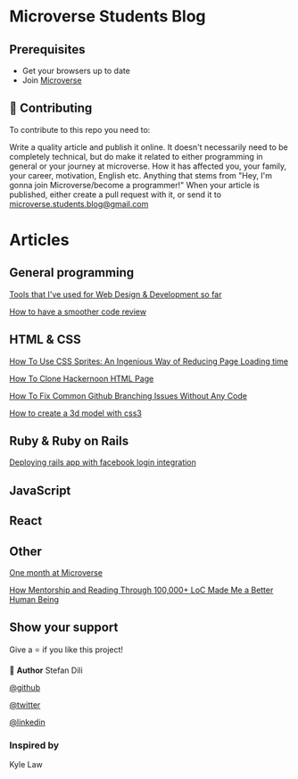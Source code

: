 # Microverse Students Blog 

## Prerequisites

- Get your browsers up to date
- Join [Microverse](https://www.microverse.org)




## 🤝 Contributing

To contribute to this repo you need to:

Write a quality article and publish it online. It doesn't necessarily need to be completely technical, but do make it related to either programming in general or your journey at microverse. How it has affected you, your family, your career, motivation, English etc. Anything that stems from "Hey, I'm gonna join Microverse/become a programmer!"
When your article is published, either create a pull request with it, or send it to microverse.students.blog@gmail.com

# Articles


## General programming

[Tools that I've used for Web Design & Development so far](https://dev.to/juzqrios/tools-that-i-ve-used-for-web-design-development-so-far-2b5j)

[How to have a smoother code review](https://medium.com/@kylelzk/how-to-have-a-smoother-code-review-cabb9c04bdd5)


## HTML & CSS

[How To Use CSS Sprites: An Ingenious Way of Reducing Page Loading time](https://hackernoon.com/how-to-use-css-sprites-an-ingenious-way-of-reducing-page-loading-time-c72u37yk)

[How To Clone Hackernoon HTML Page](https://hackernoon.com/how-to-clone-hackernoon-html-page-2akb325z)

[How To Fix Common Github Branching Issues Without Any Code](https://medium.com/@kylelzk/how-to-fix-common-github-branching-issues-without-any-code-96059f5b820c)

[How to create a 3d model with css3](https://medium.com/@annychuks07/how-to-create-a-3d-art-model-with-css3-555a7f0056ed)

## Ruby & Ruby on Rails

[Deploying rails app with facebook login integration](https://medium.com/@web.markyn/creating-and-deploying-rails-application-with-facebook-login-integration-ceaad1025daf)


## JavaScript



## React



## Other

[One month at Microverse](https://hackernoon.com/one-month-at-microverse-je5d37k1)

[How Mentorship and Reading Through 100,000+ LoC Made Me a Better Human Being](https://hackernoon.com/how-mentorship-and-reading-through-100000-loc-made-me-a-better-human-being-dnx36vl)

## Show your support

Give a ⭐️ if you like this project!

👤 **Author**
Stefan Dili

[@github](https://github.com/dili021)

[@twitter](https://twitter.com/dilistefan)

[@linkedin](https://linkedin.com/in/stefan-dili)

### Inspired by
Kyle Law
